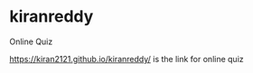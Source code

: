 # kiranreddy
Online Quiz

https://kiran2121.github.io/kiranreddy/        is the link for online quiz
